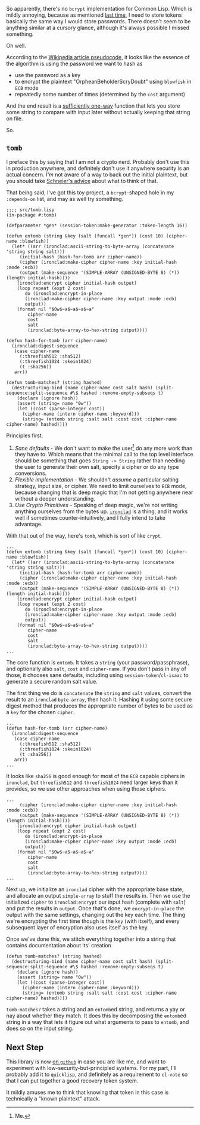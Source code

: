 So apparently, there's no `bcrypt` implementation for Common Lisp. Which is mildly annoying, because as mentioned [last time](/posts/authentication-part-4.875), I need to store tokens basically the same way I would store passwords. There doesn't seem to be anything similar at a cursory glance, although it's always possible I missed something.

Oh well.

According to the [Wikipedia article pseudocode](https://en.wikipedia.org/wiki/Bcrypt#Algorithm), it looks like the essence of the algorithm is using the password we want to hash as

- use the password as a key
- to encrypt the plaintext "OrpheanBeholderScryDoubt" using `blowfish` in `ECB` mode
- repeatedly some number of times (determined by the `cost` argument)

And the end result is a [sufficiently one-way](https://crypto.stackexchange.com/questions/41955/why-bcrypt-is-one-way-while-blowfish-is-reversible) function that lets you store some string to compare with input later without actually keeping that string on file.

So.

## `tomb`

I preface this by saying that I am not a crypto nerd. Probably don't use this in production anywhere, and definitely don't use it anywhere security is an actual concern. _I'm_ not aware of a way to back out the initial plaintext, but you should take [Schneier's advice](https://www.schneier.com/blog/archives/2011/04/schneiers_law.html) about what to think of that.

That being said, I've got this toy project, a `bcrypt`-shaped hole in my `:depends-on` list, and may as well try something.

```
;;;; src/tomb.lisp
(in-package #:tomb)

(defparameter *gen* (session-token:make-generator :token-length 16))

(defun entomb (string &key (salt (funcall *gen*)) (cost 10) (cipher-name :blowfish))
  (let* ((arr (ironclad:ascii-string-to-byte-array (concatenate 'string string salt)))
	 (initial-hash (hash-for-tomb arr cipher-name))
	 (cipher (ironclad:make-cipher cipher-name :key initial-hash  :mode :ecb))
	 (output (make-sequence '(SIMPLE-ARRAY (UNSIGNED-BYTE 8) (*)) (length initial-hash))))
    (ironclad:encrypt cipher initial-hash output)
    (loop repeat (expt 2 cost)
       do (ironclad:encrypt-in-place
	   (ironclad:make-cipher cipher-name :key output :mode :ecb)
	   output))
    (format nil "$0w$~a$~a$~a$~a"
	    cipher-name
	    cost
	    salt
	    (ironclad:byte-array-to-hex-string output))))

(defun hash-for-tomb (arr cipher-name)
  (ironclad:digest-sequence
   (case cipher-name
     (:threefish512 :sha512)
     (:threefish1024 :skein1024)
     (t :sha256))
   arr))

(defun tomb-matches? (string hashed)
  (destructuring-bind (name cipher-name cost salt hash) (split-sequence:split-sequence #\$ hashed :remove-empty-subseqs t)
    (declare (ignore hash))
    (assert (string= name "0w"))
    (let ((cost (parse-integer cost))
	  (cipher-name (intern cipher-name :keyword)))
      (string= (entomb string :salt salt :cost cost :cipher-name cipher-name) hashed))))
```

Principles first.

1. *Sane defaults* - We don't want to make the user[^ie-me] do any more work than they have to. Which means that the minimal call to the top level interface should be something that goes `String -> String` rather than needing the user to generate their own salt, specify a cipher or do any type conversions.
2. *Flexible implementation* - We shouldn't _assume_ a particular salting strategy, input size, or cipher. We need to limit ourselves to `ECB` mode, because changing that is deep magic that I'm not getting anywhere near without a deeper understanding.
3. *Use Crypto Primitives* - Speaking of deep magic, we're not writing anything ourselves from the bytes up. [`ironclad`](https://github.com/sharplispers/ironclad) is a thing, and it works well if sometimes counter-intuitively, and I fully intend to take advantage.

[^ie-me]: Me.

With that out of the way, here's `tomb`, which is sort of like `crypt`.

```
...
(defun entomb (string &key (salt (funcall *gen*)) (cost 10) (cipher-name :blowfish))
  (let* ((arr (ironclad:ascii-string-to-byte-array (concatenate 'string string salt)))
	 (initial-hash (hash-for-tomb arr cipher-name))
	 (cipher (ironclad:make-cipher cipher-name :key initial-hash  :mode :ecb))
	 (output (make-sequence '(SIMPLE-ARRAY (UNSIGNED-BYTE 8) (*)) (length initial-hash))))
    (ironclad:encrypt cipher initial-hash output)
    (loop repeat (expt 2 cost)
       do (ironclad:encrypt-in-place
	   (ironclad:make-cipher cipher-name :key output :mode :ecb)
	   output))
    (format nil "$0w$~a$~a$~a$~a"
	    cipher-name
	    cost
	    salt
	    (ironclad:byte-array-to-hex-string output))))
...
```

The core function is `entomb`. It takes a `string` (your password/passphrase), and optionally also `salt`, `cost` and `cipher-name`. If you don't pass in any of those, it chooses sane defaults, including using `session-token`/`cl-isaac` to generate a secure random salt value.

The first thing we do is `concatenate` the `string` and `salt` values, convert the result to an `ironclad` `byte-array`, then hash it. Hashing it using some secure digest method that produces the appropriate number of bytes to be used as a `key` for the chosen `cipher`.

```
...
(defun hash-for-tomb (arr cipher-name)
  (ironclad:digest-sequence
   (case cipher-name
     (:threefish512 :sha512)
     (:threefish1024 :skein1024)
     (t :sha256))
   arr))
...
```

It looks like `sha256` is good enough for most of the `ECB` capable ciphers in `ironclad`, but `threefish512` and `threefish1024` need larger keys than it provides, so we use other approaches when using those ciphers.

```
...
	 (cipher (ironclad:make-cipher cipher-name :key initial-hash  :mode :ecb))
	 (output (make-sequence '(SIMPLE-ARRAY (UNSIGNED-BYTE 8) (*)) (length initial-hash))))
    (ironclad:encrypt cipher initial-hash output)
    (loop repeat (expt 2 cost)
       do (ironclad:encrypt-in-place
	   (ironclad:make-cipher cipher-name :key output :mode :ecb)
	   output))
    (format nil "$0w$~a$~a$~a$~a"
	    cipher-name
	    cost
	    salt
	    (ironclad:byte-array-to-hex-string output))))
...
```

Next up, we initialize an `ironclad` cipher with the appropriate base state, and allocate an output `simple-array` to stuff the results in. Then we use the initialized `cipher` to `ironclad:encrypt` our input hash (complete with `salt`) and put the results in `output`. Once that's done, we `encrypt-in-place` the output with the same settings, changing out the key each time. The thing we're encrypting the first time though is the `key` (with itself), and every subsequent layer of encryption also uses itself as the key.

Once we've done this, we stitch everything together into a string that contains documentation about its' creation.

```
(defun tomb-matches? (string hashed)
  (destructuring-bind (name cipher-name cost salt hash) (split-sequence:split-sequence #\$ hashed :remove-empty-subseqs t)
    (declare (ignore hash))
    (assert (string= name "0w"))
    (let ((cost (parse-integer cost))
	  (cipher-name (intern cipher-name :keyword)))
      (string= (entomb string :salt salt :cost cost :cipher-name cipher-name) hashed))))
```

`tomb-matches?` takes a string and an `entomb`ed string, and returns a yay or nay about whether they match. It does this by decomposing the `entomb`ed string in a way that lets it figure out what arguments to pass to `entomb`, and does so on the input string.

## Next Step

This library is now [on `github`](https://github.com/inaimathi/tomb) in case you are like me, and want to experiment with low-security-but-principled systems. For my part, I'll probably add it to `quicklisp`, and definitely as a requirement to `cl-vote` so that I can put together a good recovery token system.

It mildly amuses me to think that knowing that token in this case is technically a "known plaintext" attack.
